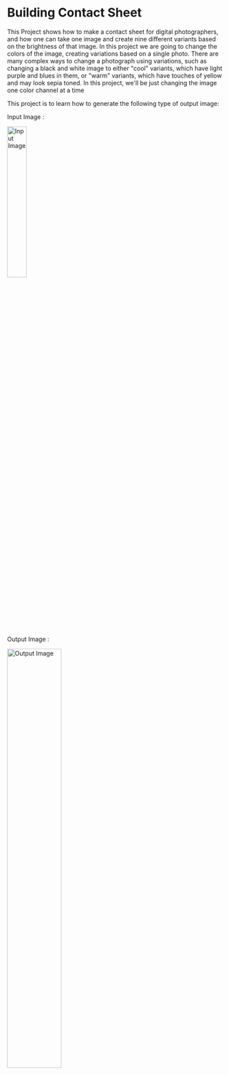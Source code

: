 # Building Contact Sheet
This Project shows how to make a contact sheet for digital photographers, and how one can take one image and create nine different variants based on the brightness of that image. In this project we are going to change the colors of the image, creating variations based on a single photo. There are many complex ways to change a photograph using variations, such as changing a black and white image to either "cool" variants, which have light purple and blues in them, or "warm" variants, which have touches of yellow and may look sepia toned. In this project, we'll be just changing the image one color channel at a time

This project is to learn how to generate the following type of output image:

Input Image :

<img src="https://github.com/saranshkhulbe7/ContactSheetMaker/blob/master/Mountains.jpeg" alt="Input Image" width="30%">




Output Image :

<img src="https://github.com/saranshkhulbe7/ContactSheetMaker/blob/master/FilterDP4.gif" alt="Output Image" width="50%">
